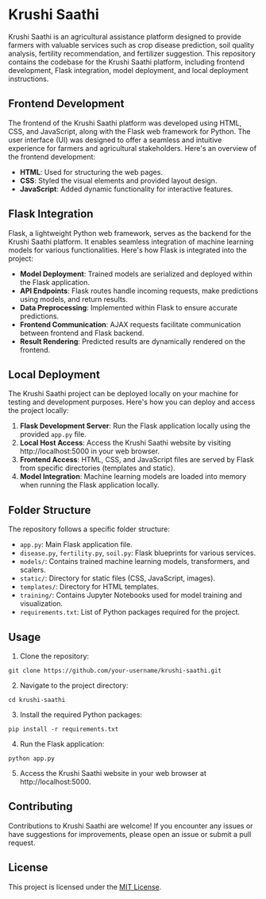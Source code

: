 # Krushi Saathi

Krushi Saathi is an agricultural assistance platform designed to provide farmers with valuable services such as crop disease prediction, soil quality analysis, fertility recommendation, and fertilizer suggestion. This repository contains the codebase for the Krushi Saathi platform, including frontend development, Flask integration, model deployment, and local deployment instructions.

## Frontend Development

The frontend of the Krushi Saathi platform was developed using HTML, CSS, and JavaScript, along with the Flask web framework for Python. The user interface (UI) was designed to offer a seamless and intuitive experience for farmers and agricultural stakeholders. Here's an overview of the frontend development:

- **HTML**: Used for structuring the web pages.
- **CSS**: Styled the visual elements and provided layout design.
- **JavaScript**: Added dynamic functionality for interactive features.

## Flask Integration

Flask, a lightweight Python web framework, serves as the backend for the Krushi Saathi platform. It enables seamless integration of machine learning models for various functionalities. Here's how Flask is integrated into the project:

- **Model Deployment**: Trained models are serialized and deployed within the Flask application.
- **API Endpoints**: Flask routes handle incoming requests, make predictions using models, and return results.
- **Data Preprocessing**: Implemented within Flask to ensure accurate predictions.
- **Frontend Communication**: AJAX requests facilitate communication between frontend and Flask backend.
- **Result Rendering**: Predicted results are dynamically rendered on the frontend.

## Local Deployment

The Krushi Saathi project can be deployed locally on your machine for testing and development purposes. Here's how you can deploy and access the project locally:

1. **Flask Development Server**: Run the Flask application locally using the provided `app.py` file.
2. **Local Host Access**: Access the Krushi Saathi website by visiting http://localhost:5000 in your web browser.
3. **Frontend Access**: HTML, CSS, and JavaScript files are served by Flask from specific directories (templates and static).
4. **Model Integration**: Machine learning models are loaded into memory when running the Flask application locally.

## Folder Structure

The repository follows a specific folder structure:

- `app.py`: Main Flask application file.
- `disease.py`, `fertility.py`, `soil.py`: Flask blueprints for various services.
- `models/`: Contains trained machine learning models, transformers, and scalers.
- `static/`: Directory for static files (CSS, JavaScript, images).
- `templates/`: Directory for HTML templates.
- `training/`: Contains Jupyter Notebooks used for model training and visualization.
- `requirements.txt`: List of Python packages required for the project.

## Usage

1. Clone the repository:

```
git clone https://github.com/your-username/krushi-saathi.git
```

2. Navigate to the project directory:

```
cd krushi-saathi
```

3. Install the required Python packages:

```
pip install -r requirements.txt
```

4. Run the Flask application:

```
python app.py
```

5. Access the Krushi Saathi website in your web browser at http://localhost:5000.

## Contributing

Contributions to Krushi Saathi are welcome! If you encounter any issues or have suggestions for improvements, please open an issue or submit a pull request.

## License

This project is licensed under the [MIT License](LICENSE).
